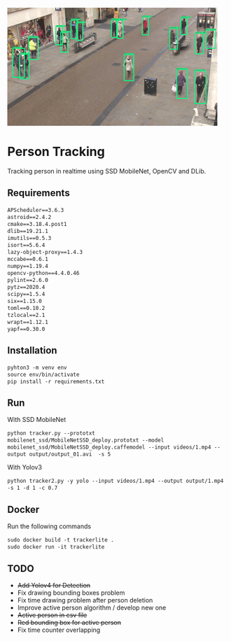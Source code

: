 ![title](./tracking.gif)

# Person Tracking

Tracking person in realtime using SSD MobileNet, OpenCV and DLib.

## Requirements

```
APScheduler==3.6.3
astroid==2.4.2
cmake==3.18.4.post1
dlib==19.21.1
imutils==0.5.3
isort==5.6.4
lazy-object-proxy==1.4.3
mccabe==0.6.1
numpy==1.19.4
opencv-python==4.4.0.46
pylint==2.6.0
pytz==2020.4
scipy==1.5.4
six==1.15.0
toml==0.10.2
tzlocal==2.1
wrapt==1.12.1
yapf==0.30.0

```

## Installation

```
pyhton3 -m venv env
source env/bin/activate
pip install -r requirements.txt

```

## Run

With SSD MobileNet

```
python tracker.py --prototxt mobilenet_ssd/MobileNetSSD_deploy.prototxt --model mobilenet_ssd/MobileNetSSD_deploy.caffemodel --input videos/1.mp4 --output output/output_01.avi  -s 5

```

With Yolov3

```
python tracker2.py -y yolo --input videos/1.mp4 --output output/1.mp4 -s 1 -d 1 -c 0.7
```

## Docker

Run the following commands

```
sudo docker build -t trackerlite .
sudo docker run -it trackerlite
```

## TODO

- ~~Add Yolov4 for Detection~~
- Fix drawing bounding boxes problem
- Fix time drawing problem after person deletion
- Improve active person algorithm / develop new one
- ~~Active person in csv file~~
- ~~Red bounding box for active person~~
- Fix time counter overlapping
